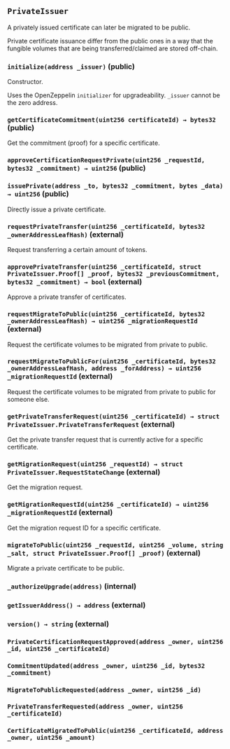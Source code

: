 ## `PrivateIssuer`

A privately issued certificate can later be migrated to be public.

Private certificate issuance differ from the public ones in a way that the fungible volumes that are being transferred/claimed are stored off-chain.



### `initialize(address _issuer)` (public)

Constructor.


Uses the OpenZeppelin `initializer` for upgradeability.
`_issuer` cannot be the zero address.

### `getCertificateCommitment(uint256 certificateId) → bytes32` (public)

Get the commitment (proof) for a specific certificate.



### `approveCertificationRequestPrivate(uint256 _requestId, bytes32 _commitment) → uint256` (public)





### `issuePrivate(address _to, bytes32 _commitment, bytes _data) → uint256` (public)

Directly issue a private certificate.



### `requestPrivateTransfer(uint256 _certificateId, bytes32 _ownerAddressLeafHash)` (external)

Request transferring a certain amount of tokens.




### `approvePrivateTransfer(uint256 _certificateId, struct PrivateIssuer.Proof[] _proof, bytes32 _previousCommitment, bytes32 _commitment) → bool` (external)

Approve a private transfer of certificates.



### `requestMigrateToPublic(uint256 _certificateId, bytes32 _ownerAddressLeafHash) → uint256 _migrationRequestId` (external)

Request the certificate volumes to be migrated from private to public.




### `requestMigrateToPublicFor(uint256 _certificateId, bytes32 _ownerAddressLeafHash, address _forAddress) → uint256 _migrationRequestId` (external)

Request the certificate volumes to be migrated from private to public for someone else.




### `getPrivateTransferRequest(uint256 _certificateId) → struct PrivateIssuer.PrivateTransferRequest` (external)

Get the private transfer request that is currently active for a specific certificate.



### `getMigrationRequest(uint256 _requestId) → struct PrivateIssuer.RequestStateChange` (external)

Get the migration request.



### `getMigrationRequestId(uint256 _certificateId) → uint256 _migrationRequestId` (external)

Get the migration request ID for a specific certificate.



### `migrateToPublic(uint256 _requestId, uint256 _volume, string _salt, struct PrivateIssuer.Proof[] _proof)` (external)

Migrate a private certificate to be public.




### `_authorizeUpgrade(address)` (internal)





### `getIssuerAddress() → address` (external)





### `version() → string` (external)






### `PrivateCertificationRequestApproved(address _owner, uint256 _id, uint256 _certificateId)`





### `CommitmentUpdated(address _owner, uint256 _id, bytes32 _commitment)`





### `MigrateToPublicRequested(address _owner, uint256 _id)`





### `PrivateTransferRequested(address _owner, uint256 _certificateId)`





### `CertificateMigratedToPublic(uint256 _certificateId, address _owner, uint256 _amount)`





